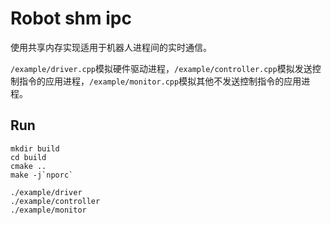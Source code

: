 # Robot shm ipc

使用共享内存实现适用于机器人进程间的实时通信。

`/example/driver.cpp`模拟硬件驱动进程，`/example/controller.cpp`模拟发送控制指令的应用进程，`/example/monitor.cpp`模拟其他不发送控制指令的应用进程。

## Run

```
mkdir build
cd build
cmake ..
make -j`nporc`

./example/driver
./example/controller
./example/monitor
```